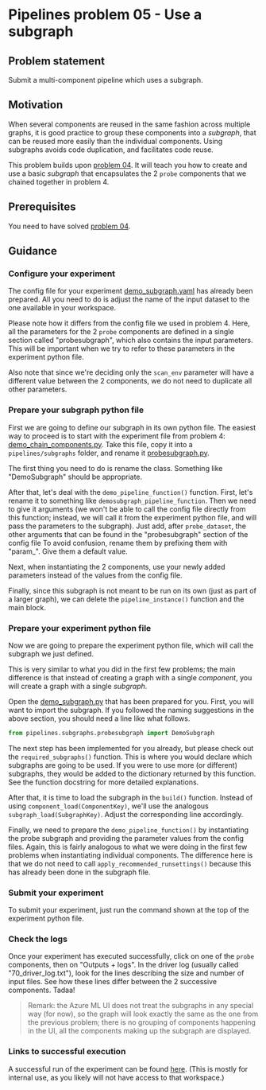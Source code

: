 # Pipelines problem 05 - Use a subgraph

## Problem statement
Submit a multi-component pipeline which uses a subgraph.

## Motivation

When several components are reused in the same fashion across multiple graphs, it is good practice to group these components into a _subgraph_, that can be reused more easily than the individual components. Using subgraphs avoids code duplication, and facilitates code reuse. 

This problem builds upon [problem 04](./pipelines-04.md). It will teach you how to create and use a basic _subgraph_ that encapsulates the 2 `probe` components that we chained together in problem 4.

## Prerequisites
You need to have solved [problem 04](./pipelines-04.md).

## Guidance

### Configure your experiment

The config file for your experiment [demo_subgraph.yaml](../../shrike-examples/pipelines/config/experiments/demo_subgraph.yaml) has already been prepared. All you need to do is adjust the name of the input dataset to the one available in your workspace.

Please note how it differs from the config file we used in problem 4. Here, all the parameters for the 2 `probe` components are defined in a single section called "probesubgraph", which also contains the input parameters. This will be important when we try to refer to these parameters in the experiment python file.

Also note that since we're deciding only the `scan_env` parameter will have a different value between the 2 components, we do not need to duplicate all other parameters.

### Prepare your subgraph python file

First we are going to define our subgraph in its own python file. The easiest way to proceed is to start with the experiment file from problem 4: [demo_chain_components.py](../../shrike-examples/pipelines/experiments/demo_chain_components.py). Take this file, copy it into a `pipelines/subgraphs` folder, and rename it [probesubgraph.py](../../shrike-examples/pipelines/subgraphs/probesubgraph.py).

The first thing you need to do is rename the class. Something like "DemoSubgraph" should be appropriate.

After that, let's deal with the `demo_pipeline_function()` function. First, let's rename it to something like `demosubgraph_pipeline_function`. Then we need to give it arguments (we won't be able to call the config file directly from this function; instead, we will call it from the experiment python file, and will pass the parameters to the subgraph). Just add, after `probe_dataset`, the other arguments that can be found in the "probesubgraph" section of the config file To avoid confusion, rename them by prefixing them with "param_". Give them a default value.

Next, when instantiating the 2 components, use your newly added parameters instead of the values from the config file.

Finally, since this subgraph is not meant to be run on its own (just as part of a larger graph), we can delete the `pipeline_instance()` function and the main block.

### Prepare your experiment python file

Now we are going to prepare the experiment python file, which will call the subgraph we just defined.

This is very similar to what you did in the first few problems; the main difference is that instead of creating a graph with a single _component_, you will create a graph with a single _subgraph_.

Open the [demo_subgraph.py](../../shrike-examples/pipelines/experiments/demo_subgraph.py) that has been prepared for you. First, you will want to import the subgraph. If you followed the naming suggestions in the above section, you should need a line like what follows.

```python
from pipelines.subgraphs.probesubgraph import DemoSubgraph
```

The next step has been implemented for you already, but please check out the `required_subgraphs()` function. This is where you would declare which subgraphs are going to be used. If you were to use more (or different) subgraphs, they would be added to the dictionary returned by this function. See the function docstring for more detailed explanations.

After that, it is time to load the subgraph in the `build()` function. Instead of using `component_load(ComponentKey)`, we'll use the analogous `subgraph_load(SubgraphKey)`. Adjust the corresponding line accordingly.

Finally, we need to prepare the `demo_pipeline_function()` by instantiating the probe subgraph and providing the parameter values from the config files. Again, this is fairly analogous to what we were doing in the first few problems when instantiating individual components. The difference here is that we do not need to call `apply_recommended_runsettings()` because this has already been done in the subgraph file.

### Submit your experiment

To submit your experiment, just run the command shown at the top of the experiment python file.

### Check the logs

Once your experiment has executed successfully, click on one of the `probe` components, then on "Outputs + logs". In the driver log (usually called "70_driver_log.txt"), look for the lines describing the size and number of input files. See how these lines differ between the 2 successive components. Tadaa!

> Remark: the Azure ML UI does not treat the subgraphs in any special way (for now), so the graph will look exactly the same as the one from the previous problem; there is no grouping of components happening in the UI, all the components making up the subgraph are displayed.

### Links to successful execution

A successful run of the experiment can be found [here](https://ml.azure.com/runs/aa87d57b-f2f5-4dcb-8ba1-b7dc54bc9031?wsid=/subscriptions/48bbc269-ce89-4f6f-9a12-c6f91fcb772d/resourcegroups/aml1p-rg/workspaces/aml1p-ml-wus2&tid=72f988bf-86f1-41af-91ab-2d7cd011db47). (This is mostly for internal use, as you likely will not have access to that workspace.)